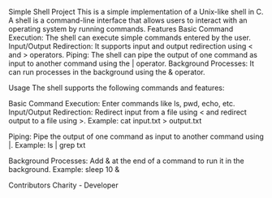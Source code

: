 Simple Shell Project
This is a simple implementation of a Unix-like shell in C. A shell is a command-line interface that allows users to interact with an operating system by running commands.
Features
Basic Command Execution: The shell can execute simple commands entered by the user.
Input/Output Redirection: It supports input and output redirection using < and > operators.
Piping: The shell can pipe the output of one command as input to another command using the | operator.
Background Processes: It can run processes in the background using the & operator.
  
Usage
The shell supports the following commands and features:

Basic Command Execution: Enter commands like ls, pwd, echo, etc.
Input/Output Redirection: Redirect input from a file using < and redirect output to a file using >.
Example: cat input.txt > output.txt

Piping: Pipe the output of one command as input to another command using |.
Example: ls | grep txt
 
Background Processes: Add & at the end of a command to run it in the background.
Example: sleep 10 &

Contributors
Charity - Developer
